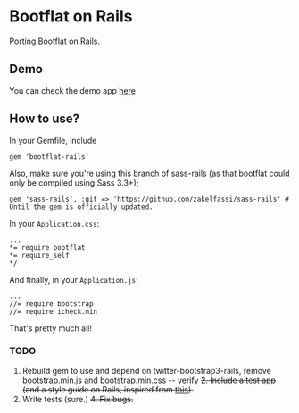 # Bootflat on Rails

Porting [Bootflat](http://bootflat.github.io/) on Rails.

## Demo

You can check the demo app [here](http://bootflat-rails.herokuapp.com/)

## How to use?

In your Gemfile, include
    
	gem 'bootflat-rails'

Also, make sure you're using this branch of sass-rails (as that bootflat could only be compiled using Sass 3.3+);

	gem 'sass-rails', :git => 'https://github.com/zakelfassi/sass-rails' # Until the gem is officially updated.

In your `Application.css`:

	...
	*= require bootflat
	*= require_self
	*/

And finally, in your `Application.js`:
      
	...
	//= require bootstrap
	//= require icheck.min

That's pretty much all!

### TODO

1. Rebuild gem to use and depend on twitter-bootstrap3-rails, remove bootstrap.min.js and bootstrap.min.css -- verify
~~2. Include a test app (and a style guide on Rails, inspired from [this](http://bootflat.github.io/documentation.html)).~~
3. Write tests (sure.)
~~4. Fix bugs.~~

